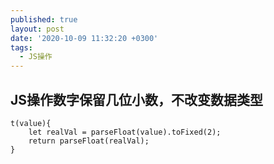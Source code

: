 ```yaml
---
published: true
layout: post
date: '2020-10-09 11:32:20 +0300'
tags:
  - JS操作
---
```

## JS操作数字保留几位小数，不改变数据类型

```
t(value){
    let realVal = parseFloat(value).toFixed(2);
    return parseFloat(realVal);
}
  ```
